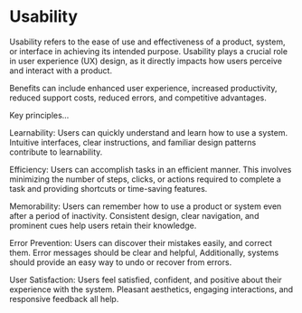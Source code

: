 # Usability 

Usability refers to the ease of use and effectiveness of a product, system, or interface in achieving its intended purpose. Usability plays a crucial role in user experience (UX) design, as it directly impacts how users perceive and interact with a product. 

Benefits can include enhanced user experience, increased productivity, reduced support costs, reduced errors, and competitive advantages.

Key principles…

Learnability: Users can quickly understand and learn how to use a system. Intuitive interfaces, clear instructions, and familiar design patterns contribute to learnability.

Efficiency: Users can accomplish tasks in an efficient manner. This involves minimizing the number of steps, clicks, or actions required to complete a task and providing shortcuts or time-saving features.

Memorability: Users can remember how to use a product or system even after a period of inactivity. Consistent design, clear navigation, and prominent cues help users retain their knowledge.

Error Prevention: Users can discover their mistakes easily, and correct them. Error messages should be clear and helpful, Additionally, systems should provide an easy way to undo or recover from errors.

User Satisfaction: Users feel satisfied, confident, and positive about their experience with the system. Pleasant aesthetics, engaging interactions, and responsive feedback all help.
